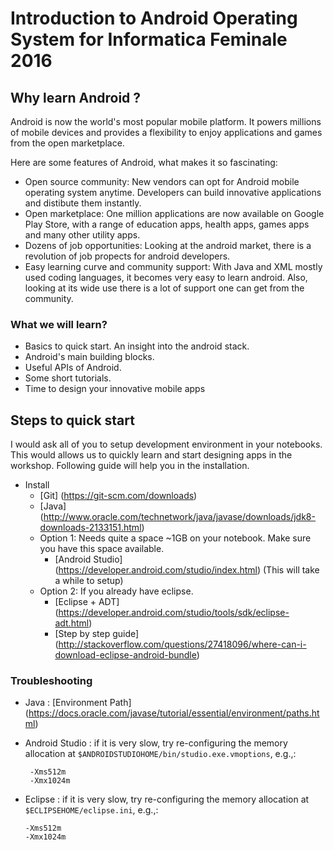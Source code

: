 # Introduction to Android Operating System for Informatica Feminale 2016

## Why learn Android ?

Android is now the world's most popular mobile platform. It powers millions of mobile devices and provides a flexibility to enjoy applications and games from the open marketplace.

Here are some features of Android, what makes it so fascinating:
* Open source community:
New vendors can opt for Android mobile operating system anytime. Developers can build innovative applications and distibute them instantly.
* Open marketplace:
One million applications are now available on Google Play Store, with a range of education apps, health apps, games apps and many other utility apps.
* Dozens of job opportunities:
Looking at the android market, there is a revolution of job propects for android developers.
* Easy learning curve and community support:
With Java and XML mostly used coding languages, it becomes very easy to learn android. Also, looking at its wide use there is a lot of support one can get from the community.

### What we will learn?
* Basics to quick start. An insight into the android stack.
* Android's main building blocks.
* Useful APIs of Android.
* Some short tutorials.
* Time to design your innovative mobile apps

## Steps to quick start
I would ask all of you to setup development environment in your notebooks. This would allows us to quickly learn and start designing apps in the workshop. Following guide will help you in the installation.

* Install 
  * [Git] (https://git-scm.com/downloads)
  * [Java] (http://www.oracle.com/technetwork/java/javase/downloads/jdk8-downloads-2133151.html)
  * Option 1: Needs quite a space ~1GB on your notebook. Make sure you have this space available.
    * [Android Studio] (https://developer.android.com/studio/index.html)
    (This will take a while to setup)
  * Option 2: If you already have eclipse.
    * [Eclipse + ADT] (https://developer.android.com/studio/tools/sdk/eclipse-adt.html)
    * [Step by step guide] (http://stackoverflow.com/questions/27418096/where-can-i-download-eclipse-android-bundle)

### Troubleshooting
  * Java : 
    [Environment Path] (https://docs.oracle.com/javase/tutorial/essential/environment/paths.html)
  * Android Studio : 
    if it is very slow, try re-configuring the memory allocation at ` $ANDROIDSTUDIOHOME/bin/studio.exe.vmoptions `, e.g.,:

     ```
      -Xms512m
      -Xmx1024m
      ```
  * Eclipse : 
    if it is very slow, try re-configuring the memory allocation at `$ECLIPSEHOME/eclipse.ini`, e.g.,:

      ```
      -Xms512m
      -Xmx1024m
      ```


